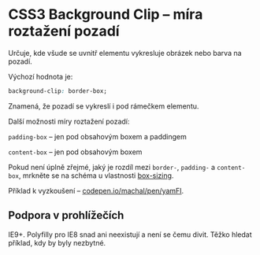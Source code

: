 CSS3 Background Clip – míra roztažení pozadí
============================================

Určuje, kde všude se uvnitř elementu vykresluje obrázek nebo barva na pozadí.

Výchozí hodnota je:

```css
background-clip: border-box;
```

Znamená, že pozadí se vykreslí i pod rámečkem elementu.

Další možnosti míry roztažení pozadí:

`padding-box` – jen pod obsahovým boxem a paddingem

`content-box` – jen pod obsahovým boxem

Pokud není úplně zřejmé, jaký je rozdíl mezi `border-`, `padding-` a `content-box`, mrkněte se na schéma u vlastnosti [box-sizing](css3-box-sizing.md).

Příklad k vyzkoušení – [codepen.io/machal/pen/yamFI](http://codepen.io/machal/pen/yamFI).


Podpora v prohlížečích
----------------------

IE9+. Polyfilly pro IE8 snad ani neexistují a není se čemu divit. Těžko hledat příklad, kdy by byly nezbytné.
